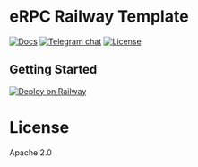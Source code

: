 # eRPC Railway Template

<a href="https://docs.erpc.cloud"><img alt="Docs" src="https://img.shields.io/badge/docs-get%20started-brightgreen"/></a>
[![Telegram chat][tg-badge]][tg-url]
[![License][license-badge]][license-url]

## Getting Started

[![Deploy on Railway](https://railway.app/button.svg)](https://railway.app/template/IGoDnc?referralCode=ruU7JR)

# License

Apache 2.0

[ci-badge]: https://img.shields.io/badge/CI-passing-brightgreen
[ci-url]: https://github.com/erpc/erpc/actions/workflows/development.yml
[tg-badge]: https://img.shields.io/endpoint?color=neon&logo=telegram&label=chat&url=https%3A%2F%2Fmogyo.ro%2Fquart-apis%2Ftgmembercount%3Fchat_id%3Derpc_cloud
[tg-url]: https://t.me/erpc_cloud
[license-badge]: https://img.shields.io/github/license/erpc/erpc
[license-url]: https://github.com/erpc/erpc/blob/main/LICENSE
